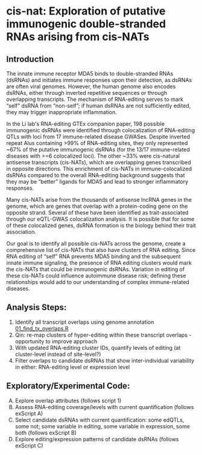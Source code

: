 # cis-nat: Exploration of putative immunogenic double-stranded RNAs arising from cis-NATs #

## Introduction ##

The innate immune receptor MDA5 binds to double-stranded RNAs (dsRNAs) and initiates immune responses upon their detection, as dsRNAs are often viral genomes. However, the human genome also encodes dsRNAs, either through inverted repetitive sequences or through overlapping transcripts. The mechanism of RNA-editing serves to mark “self” dsRNA from “non-self”; if human dsRNAs are not sufficiently edited, they may trigger inappropriate inflammation.

In the Li lab's RNA-editing GTEx companion paper, 198 possible immunogenic dsRNAs were identified through colocalization of RNA-editing QTLs with loci from 17 immune-related disease GWASes. Despite inverted repeat Alus containing >99% of RNA-editing sites, they only represented ~67% of the putative immunogenic dsRNAs (for the 13/17 immune-related diseases with >=6 colocalized loci). The other ~33% were cis-natural antisense transcripts (cis-NATs), which are overlapping genes transcribed in opposite directions. This enrichment of cis-NATs in immune-colocalized dsRNAs compared to the overall RNA-editing background suggests that they may be “better” ligands for MDA5 and lead to stronger inflammatory responses.

Many cis-NATs arise from the thousands of antisense lncRNA genes in the genome, which are genes that overlap with a protein-coding gene on the opposite strand. Several of these have been identified as trait-associated through our eQTL-GWAS colocalization analysis. It is possible that for some of these colocalized genes, dsRNA formation is the biology behind their trait association. 

Our goal is to identify all possible cis-NATs across the genome, create a comprehensive list of cis-NATs that also have clusters of RNA editing. Since RNA editing of “self” RNA prevents MDA5 binding and the subsequent innate immune signaling, the presence of RNA editing clusters would mark the cis-NATs that could be immunogenic dsRNAs. Variation in editing of these cis-NATs could influence autoimmune disease risk; defining these relationships would add to our understanding of complex immune-related diseases.

## Analysis Steps: ##
1. Identify all transcript overlaps using genome annotation [01_find_tx_overlaps.R](https://github.com/odegoede/cis-nat/blob/main/find_overlapping_transcripts/01_find_tx_overlaps.R)
2. Qin: re-map clusters of hyper-editing within these transcript overlaps - opportunity to improve approach
3. With updated RNA-editing cluster IDs, quantify levels of editing (at cluster-level instead of site-level?)
4. Filter overlaps to candidate dsRNAs that show inter-individual variability in either: RNA-editing level or expression level

## Exploratory/Experimental Code: ##
<ol type="A">
  <li>Explore overlap attributes (follows script 1)</li>
  <li>Assess RNA-editing coverage/levels with current quantification (follows exScript A)</li>
  <li>Select candidate dsRNAs with current quantification: some edQTLs, some not; some variable in editing, some variable in expression, some both (follows exScript B)</li>
  <li>Explore editing/expression patterns of candidate dsRNAs (follows exScript C)</li>
</ol>

 
